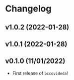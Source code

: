 # Changelog

<!--next-version-placeholder-->

## v1.0.2 (2022-01-28)


## v1.0.1 (2022-01-28)


## v0.1.0 (11/01/2022)

- First release of `bccovideda`!